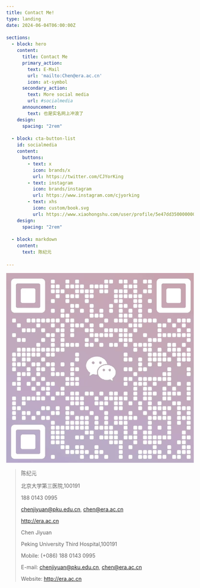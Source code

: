 ```yaml
---
title: Contact Me!
type: landing
date: 2024-06-04T06:00:00Z  

sections:
  - block: hero
    content:
      title: Contact Me
      primary_action:
        text: E-Mail
        url: 'mailto:Chen@era.ac.cn'
        icon: at-symbol
      secondary_action:
        text: More social media
        url: #socialmedia
      announcement:
        text: 也是实名网上冲浪了
    design:
      spacing: "2rem"
    
  - block: cta-button-list
    id: socialmedia
    content:
      buttons:
        - text: x
          icon: brands/x
          url: https://twitter.com/CJYorKing
        - text: instagram
          icon: brands/instagram
          url: https://www.instagram.com/cjyorking
        - text: xhs
          icon: custom/book.svg
          url: https://www.xiaohongshu.com/user/profile/5e47dd35000000000100875a
    design:
      spacing: "2rem"
    
  - block: markdown
    content:
      text: 陈纪元

---
```

![Wechat](QRcode.jpg)


>陈纪元
>
>北京大学第三医院,100191
>
>188 0143 0995
>
>chenjiyuan@pku.edu.cn, chen@era.ac.cn
>
>http://era.ac.cn
>
>
>
>Chen Jiyuan
>
>Peking University Third Hospital,100191 
>
>Mobile: (+086) 188 0143 0995
>
>E-mail: chenjiyuan@pku.edu.cn, chen@era.ac.cn
>
>Website: http://era.ac.cn
